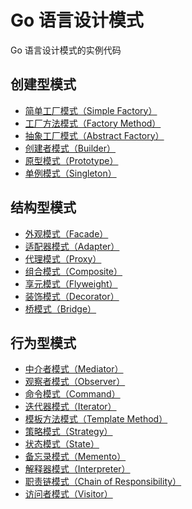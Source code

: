 # Go 语言设计模式


Go 语言设计模式的实例代码

## 创建型模式

* [简单工厂模式（Simple Factory）]()
* [工厂方法模式（Factory Method）](https://github.com/friendlyhank/designs-go/blob/master/factory)
* [抽象工厂模式（Abstract Factory）]()
* [创建者模式（Builder）](https://github.com/friendlyhank/designs-go/blob/master/builder)
* [原型模式（Prototype）]()
* [单例模式（Singleton）](https://github.com/friendlyhank/designs-go/blob/master/singleton)

## 结构型模式

* [外观模式（Facade）](https://github.com/friendlyhank/designs-go/blob/master/facade)
* [适配器模式（Adapter）](https://github.com/friendlyhank/designs-go/blob/master/adapter)
* [代理模式（Proxy）](https://github.com/friendlyhank/designs-go/blob/master/proxy)
* [组合模式（Composite）]()
* [享元模式（Flyweight）]()
* [装饰模式（Decorator）](https://github.com/friendlyhank/designs-go/blob/master/decorator)
* [桥模式（Bridge）]()

## 行为型模式

* [中介者模式（Mediator）]()
* [观察者模式（Observer）](https://github.com/friendlyhank/designs-go/tree/master/observer)
* [命令模式（Command）](https://github.com/friendlyhank/designs-go/tree/master/command)
* [迭代器模式（Iterator）](https://github.com/friendlyhank/designs-go/tree/master/iterator)
* [模板方法模式（Template Method）]()
* [策略模式（Strategy）](https://github.com/friendlyhank/designs-go/tree/master/strategy)
* [状态模式（State）]()
* [备忘录模式（Memento）]()
* [解释器模式（Interpreter）]()
* [职责链模式（Chain of Responsibility）]()
* [访问者模式（Visitor）]()
